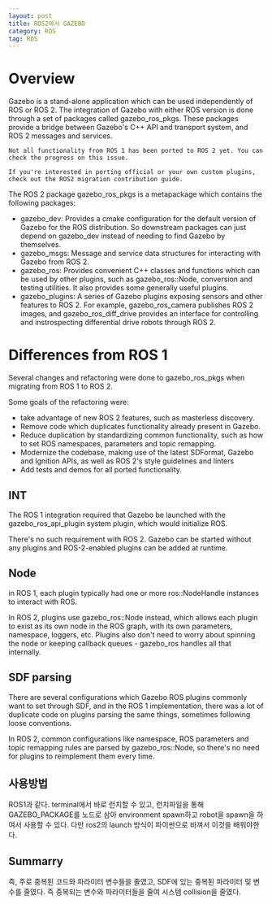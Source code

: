 ```yaml
---
layout: post
title: ROS2에서 GAZEBO
category: ROS
tag: ROS
---
```


# Overview

Gazebo is a stand-alone application which can be used independently of ROS or ROS 2. The integration of Gazebo with either ROS version is done through a set of packages called gazebo_ros_pkgs. These packages provide a bridge between Gazebo's C++ API and transport system, and ROS 2 messages and services.

```
Not all functionality from ROS 1 has been ported to ROS 2 yet. You can check the progress on this issue.

If you're interested in porting official or your own custom plugins, check out the ROS2 migration contribution guide.
```

The ROS 2 package gazebo_ros_pkgs is a metapackage which contains the following packages:
  - gazebo_dev: Provides a cmake configuration for the default version of Gazebo for the ROS distribution. So downstream packages can just depend on gazebo_dev instead of needing to find Gazebo by themselves.
  - gazebo_msgs: Message and service data structures for interacting with Gazebo from ROS 2.
  - gazebo_ros: Provides convenient C++ classes and functions which can be used by other plugins, such as gazebo_ros::Node, conversion and testing utilities. It also provides some generally useful plugins.
  - gazebo_plugins: A series of Gazebo plugins exposing sensors and other features to ROS 2. For example, gazebo_ros_camera publishes ROS 2 images, and gazebo_ros_diff_drive provides an interface for controlling and instrospecting differential drive robots through ROS 2.

# Differences from ROS 1

Several changes and refactoring were done to gazebo_ros_pkgs when migrating from ROS 1 to ROS 2.

Some goals of the refactoring were:

- take advantage of new ROS 2 features, such as masterless discovery.
- Remove code which duplicates functionality already present in Gazebo.
- Reduce duplication by standardizing common functionality, such as how to set ROS namespaces, parameters and topic remapping.
- Modernize the codebase, making use of the latest SDFormat, Gazebo and Ignition APIs, as well as ROS 2's style guidelines and linters
- Add tests and demos for all ported functionality.

## INT

The ROS 1 integration required that Gazebo be launched with the gazebo_ros_api_plugin system plugin, which would initialize ROS.

There's no such requirement with ROS 2. Gazebo can be started without any plugins and ROS-2-enabled plugins can be added at runtime.


## Node

in ROS 1, each plugin typically had one or more ros::NodeHandle instances to interact with ROS.

In ROS 2, plugins use gazebo_ros::Node instead, which allows each plugin to exist as its own node in the ROS graph, with its own parameters, namespace, loggers, etc. Plugins also don't need to worry about spinning the node or keeping callback queues - gazebo_ros handles all that internally.

## SDF parsing

There are several configurations which Gazebo ROS plugins commonly want to set through SDF, and in the ROS 1 implementation, there was a lot of duplicate code on plugins parsing the same things, sometimes following loose conventions.

In ROS 2, common configurations like namespace, ROS parameters and topic remapping rules are parsed by gazebo_ros::Node, so there's no need for plugins to reimplement them every time.

## 사용방법
ROS1과 같다. terminal에서 바로 런치할 수 있고, 런치파일을 통해 GAZEBO_PACKAGE를 노드로 삼아 environment spawn하고 robot을 spawn을 하여서 사용할 수 있다. 다만 ros2의 launch 방식이 파이썬으로 바껴서 이것을 배워야한다.

## Summarry
즉, 주로 중복된 코드와 파라미터 변수들을 줄였고, SDF에 있는 중복된 파라미터 및 변수를 줄였다. 즉 중복되는 변수와 파라미터들을 줄여 시스템 collision을 줄였다.

